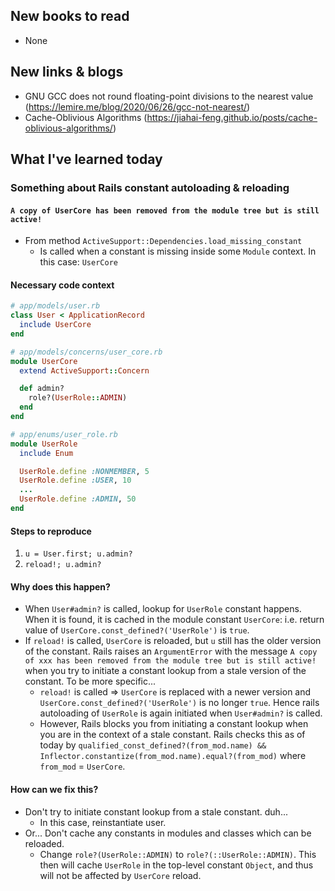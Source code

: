 ## New books to read
- None



## New links & blogs
- GNU GCC does not round floating-point divisions to the nearest value (https://lemire.me/blog/2020/06/26/gcc-not-nearest/)
- Cache-Oblivious Algorithms (https://jiahai-feng.github.io/posts/cache-oblivious-algorithms/)



## What I've learned today

### Something about Rails constant autoloading & reloading

#### `A copy of UserCore has been removed from the module tree but is still active!`

- From method `ActiveSupport::Dependencies.load_missing_constant`
  - Is called when a constant is missing inside some `Module` context. In this case: `UserCore`



#### Necessary code context

```ruby
# app/models/user.rb
class User < ApplicationRecord
  include UserCore
end

# app/models/concerns/user_core.rb
module UserCore
  extend ActiveSupport::Concern

  def admin?
    role?(UserRole::ADMIN)
  end
end

# app/enums/user_role.rb
module UserRole
  include Enum

  UserRole.define :NONMEMBER, 5
  UserRole.define :USER, 10
  ...
  UserRole.define :ADMIN, 50
end
```



#### Steps to reproduce
1. `u = User.first; u.admin?`
2. `reload!; u.admin?`



#### Why does this happen?
- When `User#admin?` is called, lookup for `UserRole` constant happens. When it is found, it is cached in the module constant `UserCore`: i.e. return value of `UserCore.const_defined?('UserRole')` is `true`.
- If `reload!` is called, `UserCore` is reloaded, but `u` still has the older version of the constant. Rails raises an `ArgumentError` with the message `A copy of xxx has been removed from the module tree but is still active!` when you try to initiate a constant lookup from a stale version of the constant. To be more specific...
  - `reload!` is called $\Rightarrow$ `UserCore` is replaced with a newer version and `UserCore.const_defined?('UserRole')` is no longer `true`. Hence rails autoloading of `UserRole` is again initiated when `User#admin?` is called.
  - However, Rails blocks you from initiating a constant lookup when you are in the context of a stale constant. Rails checks this as of today by `qualified_const_defined?(from_mod.name) && Inflector.constantize(from_mod.name).equal?(from_mod)` where `from_mod` = `UserCore`.
  



#### How can we fix this?
- Don't try to initiate constant lookup from a stale constant. duh...
  - In this case, reinstantiate user.
- Or... Don't cache any constants in modules and classes which can be reloaded.
  - Change `role?(UserRole::ADMIN)` to `role?(::UserRole::ADMIN)`. This then will cache `UserRole` in the top-level constant `Object`, and thus will not be affected by `UserCore` reload.